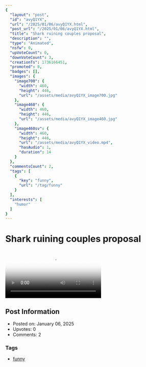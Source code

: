 ```yaml
---
{
  "layout": "post",
  "id": "avyQ1YX",
  "url": "/2025/01/06/avyQ1YX.html",
  "post_url": "/2025/01/06/avyQ1YX.html",
  "title": "Shark ruining couples proposal",
  "description": "",
  "type": "Animated",
  "nsfw": 0,
  "upVoteCount": 0,
  "downVoteCount": 3,
  "creationTs": 1736166451,
  "promoted": 0,
  "badges": [],
  "images": {
    "image700": {
      "width": 460,
      "height": 446,
      "url": "/assets/media/avyQ1YX_image700.jpg"
    },
    "image460": {
      "width": 460,
      "height": 446,
      "url": "/assets/media/avyQ1YX_image460.jpg"
    },
    "image460sv": {
      "width": 460,
      "height": 446,
      "url": "/assets/media/avyQ1YX_video.mp4",
      "hasAudio": 1,
      "duration": 14
    }
  },
  "commentsCount": 2,
  "tags": [
    {
      "key": "funny",
      "url": "/tag/funny"
    }
  ],
  "interests": [
    "humor"
  ]
}
---
```


# Shark ruining couples proposal

<video controls playsinline loop poster="/assets/media/avyQ1YX_image460.jpg">
  <source src="/assets/media/avyQ1YX_video.mp4" type="video/mp4">
  Your browser does not support the video tag.
</video>

## Post Information

- Posted on: January 06, 2025
- Upvotes: 0
- Comments: 2

### Tags

- [funny](/tag/funny)
